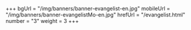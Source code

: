+++
bgUrl = "/img/banners/banner-evangelist-en.jpg"
mobileUrl = "/img/banners/banner-evangelistMo-en.jpg"
hrefUrl = "/evangelist.html"
number = "3"
weight =  3
+++